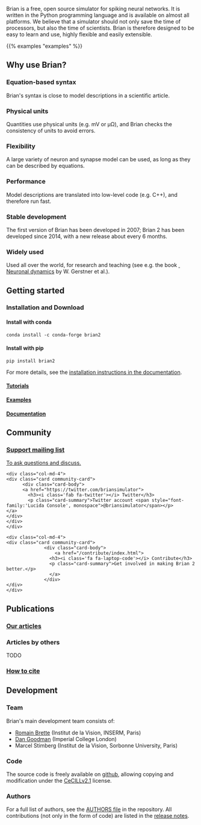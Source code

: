 <!--
.. title: The Brian Simulator
.. slug: index
.. date: 2020-01-17 15:03:57 UTC
.. tags: 
.. category: 
.. link: 
.. description: 
.. type: text
-->

<div class="module about-module container-fluid mb-2 p-4">
  <div class="row">
      <div class="col-md-6">
      <p>Brian is a free, open source simulator for spiking neural networks. It is written in the Python programming language and is available on almost all platforms. We believe that a simulator should not only save the time of processors, but also the time of scientists. Brian is therefore designed to be easy to learn and use, highly flexible and easily extensible.</p>
      </div>
      <div class="col-md-6">
      {{% examples "examples" %}}
      </div>
  </div>
</div>

<div class="module features-module container-fluid bg-light mb-2 p-4">
    <div class="row">
        <div class="col-md-12">
        <h2 class="module-header">Why use Brian?</h2>
        </div>
    </div>
    <div class="row">
        <div class="col-md-4 py-2">
        <div class="card h-100">
            <div class="card-body">
            <h3><i class="fas fa-square-root-alt"></i> Equation-based syntax</h3>
            <p>Brian's syntax is close to model descriptions in a scientific article.</p>
            </div>
        </div>
        </div>
        <div class="col-md-4  py-2">
        <div class="card h-100">
            <div class="card-body">
            <h3><i class="fa fa-balance-scale"></i> Physical units</h3>
            <p>Quantities use physical units (e.g. mV or &micro;&#8486;), and Brian checks
            the consistency of units to avoid errors.</p>
            </div>
        </div>
        </div>
        <div class="col-md-4 py-2">
        <div class="card h-100">
            <div class="card-body">
            <h3><i class="fa fa-screwdriver"></i> Flexibility</h3>
            <p>A large variety of neuron and synapse model can be used, as long as they can
            be described by equations.</p>
            </div>
        </div>
        </div>
        <div class="col-md-4 py-2">
        <div class="card h-100">
            <div class="card-body">
            <h3><i class="fas fa-tachometer-alt"></i> Performance</h3>
            <p>Model descriptions are translated into low-level code (e.g. C++), and
            therefore run fast.</p>
            </div>
        </div>
        </div>
        <div class="col-md-4 py-2">
        <div class="card h-100">
            <div class="card-body">
            <h3><i class="fas fa-history"></i> Stable development</h3>
            <p>The first version of Brian has been developed in 2007; Brian 2 has been
            developed since 2014, with a new release about every 6 months.</p>
            </div>
        </div>
        </div>
        <div class="col-md-4 py-2">
        <div class="card h-100">
            <div class="card-body">
            <h3><i class="fas fa-globe-europe"></i> Widely used</h3>
            <p>Used all over the world, for research and teaching (see e.g. the book
            <a href="https://neuronaldynamics.epfl.ch/"><i class="fa fa-book"></i>&nbsp; Neuronal dynamics</a> by W. Gerstner et al.).</p>
            </div>
        </div>
        </div>
    </div>
</div>

<div class="module start-module container-fluid mb-2 p-4">
<div class="row">
<div class="col-md-12">
<h2 class="module-header">Getting started</h2>
</div>
</div>
<div class="row">
<div class="col-md-8">
<h3><i class="fa fa-download"></i> Installation and Download</h3>
<h4>Install with conda</h4>
<code>conda install -c conda-forge brian2</code>
<h4>Install with pip</h4>
<code>pip install brian2</code>
<p>For more details, see the <a href="https://brian2.readthedocs.io/en/stable/introduction/install.html">installation instructions in the documentation</a>.</p>
</div>
<div class="col-md-4">
<div class="row">
<div class="col">
<div class="card card-body">
<a href="https://brian2.readthedocs.io/en/stable/resources/tutorials/index.html"><h4><i class='fa fa-book'></i> Tutorials</h4></a>
</div>
</div>
</div>
<div class="row">
<div class="col">
<div class="card card-body">
<a href="https://brian2.readthedocs.io/en/stable/examples/index.html"><h4><i class='fa fa-book'></i> Examples</h4></a>
</div>
</div>
</div>
<div class="row">
<div class="col">
<div class="card card-body">
<a href="https://brian2.readthedocs.io"><h4><i class='fa fa-book'></i> Documentation</h4></a>
</div>
</div>
</div>
</div>
</div>
</div>

<div class="module community-module container-fluid bg-light mb-2 p-4">
<div class="row community-row">
    <div class="col-md-12">
    <h2 class="module-header">Community</h2>
    </div>
</div>
<div class="row community-row">
    <div class="col-md-4">
    <div class="card community-card">
    <div class="card-body">
    <a href="https://groups.google.com/forum/#!forum/briansupport">
                    <h3><i class='fa fa-envelope'></i> Support mailing list</h3>
                    <p class="card-summary">To ask questions and discuss.</p>
    </a>
    </div>
    </div>
    </div>
    
    <div class="col-md-4">
    <div class="card community-card">
          <div class="card-body">
          <a href="https://twitter.com/briansimulator">
            <h3><i class='fab fa-twitter'></i> Twitter</h3>
            <p class="card-summary">Twitter account <span style="font-family:'Lucida Console', monospace">@briansimulator</span></p>
    </a>
    </div>
    </div>
    </div>

    <div class="col-md-4">
    <div class="card community-card">
                  <div class="card-body">
                      <a href="/contribute/index.html">
                    <h3><i class='fa fa-laptop-code'></i> Contribute</h3>
                    <p class="card-summary">Get involved in making Brian 2 better.</p>
                    </a>
                  </div>
    </div>
    </div>
</div>
</div>
</div>
</div>

<div class="module publications-module container-fluid mb-2 p-4">
<div class="row">
<div class="col-md-12">
<h2 class="module-header">Publications</h2>
</div>
</div>
<div class="row">
<div class="col-md-4 py-2">
    <div class="card h-100">
    <div class="card-body">
    <a href="publications/index.html">
    <h3><i class="fa fa-book"></i> Our articles</h3>
    </a>
    </div>
    </div>
</div>
<div class="col-md-4 py-2">
    <div class="card h-100">
    <div class="card-body">
    <h3><i class="fa fa-book"></i> Articles by others</h3>
    TODO
    </div>
    </div>
</div>
<div class="col-md-4 py-2">
<div class="card h-100">
    <div class="card-body">
    <a href="cite/index.html">
    <h3><i class="fas fa-pencil-alt"></i> How to cite</h3>
    </a>
    </div>
    </div>
</div>
</div>
</div>
</div>
</div>

<div class="module development-module container-fluid bg-light mb-2 p-4">
<div class="row community-row">
<div class="col-md-12">
<h2 class="module-header">Development</h2>
</div>
<div class="col-md-4 py-2">
    <div class="card h-100">
    <div class="card-body">
    <h3><i class="fa fa-brain"></i> Team</h3>
    <p>Brian's main development team consists of:</p>
    <ul>
    <li><a href="http://romainbrette.fr">Romain Brette</a> (Institut de la Vision, INSERM, Paris)</li>
    <li><a href="http://neural-reckoning.org/">Dan Goodman</a> (Imperial College London)</li>
    <li>Marcel Stimberg (Institut de la Vision, Sorbonne University, Paris)</li>
    </ul>
    </div>
    </div>
</div>
<div class="col-md-4 py-2">
    <div class="card h-100">
    <div class="card-body">
    <h3><i class="fa fa-code"></i> Code</h3>
    <p>The source code is freely available on <a href="https://github.com/brian-team/brian2"><i class="fab fa-github"></i> github</a>, allowing copying and modification under the <a href="https://cecill.info/licences/Licence_CeCILL_V2.1-en.html">CeCILLv2.1</a> license.</p>
    </div>
    </div>
</div>
<div class="col-md-4 py-2">
<div class="card h-100">
    <div class="card-body">
    <h3><i class="fa fa-users"></i> Authors</h3>
    <p>For a full list of authors, see the <a href="https://github.com/brian-team/brian2/blob/master/AUTHORS">AUTHORS file</a> in the repository. All contributions (not only in the form of code) are listed in the <a href="https://brian2.readthedocs.io/en/stable/introduction/release_notes.html">release notes</a>.
    </div>
    </div>
</div>
</div>
</div>


 
